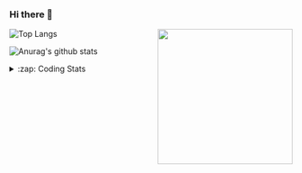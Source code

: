 ### Hi there 👋

<!--
**tao8687/tao8687** is a ✨ _special_ ✨ repository because its `README.md` (this file) appears on your GitHub profile.

Here are some ideas to get you started:

- 🔭 I’m currently working on ...
- 🌱 I’m currently learning ...
- 👯 I’m looking to collaborate on ...
- 🤔 I’m looking for help with ...
- 💬 Ask me about ...
- 📫 How to reach me: ...
- 😄 Pronouns: ...
- ⚡ Fun fact: ...
-->

<img align='right' src="https://media.giphy.com/media/M9gbBd9nbDrOTu1Mqx/giphy.gif" width="240">

  
![Top Langs](https://github-readme-stats.vercel.app/api/top-langs/?username=tao8687&layout=compact&title_color=23238E&text_color=A67D3D)

![Anurag's github stats](https://github-readme-stats.vercel.app/api?username=tao8687&show_icons=true&&text_color=A67D3D&title_color=23238E&show_icons=false&count_private=true&hide=stars)

<details>
  <summary>:zap: Coding Stats</summary>
  <br>
    
<!--START_SECTION:waka-->

```txt
From: 08 March 2025 - To: 15 March 2025

C++                4 hrs 27 mins   ███████░░░░░░░░░░░░░░░░░░   27.37 %
Prolog             3 hrs 27 mins   █████▒░░░░░░░░░░░░░░░░░░░   21.24 %
Markdown           2 hrs 14 mins   ███▒░░░░░░░░░░░░░░░░░░░░░   13.72 %
YAML               2 hrs 7 mins    ███▒░░░░░░░░░░░░░░░░░░░░░   13.02 %
Other              1 hr 20 mins    ██░░░░░░░░░░░░░░░░░░░░░░░   08.22 %
```

<!--END_SECTION:waka-->
</details>
